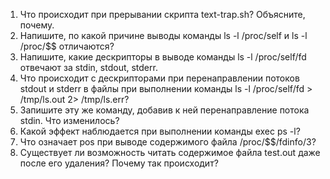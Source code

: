 1. Что происходит при прерывании скрипта text-trap.sh? Объясните, почему.
1. Напишите, по какой причине выводы команды ls -l /proc/self и ls -l /proc/$$ отличаются?
1. Напишите, какие дескрипторы в выводе команды ls -l /proc/self/fd отвечают за stdin, stdout, stderr.
1. Что происходит с дескрипторами при перенаправлении потоков stdout и stderr в файлы при выполнении команды ls -l /proc/self/fd > /tmp/ls.out 2> /tmp/ls.err?
1. Запишите эту же команду, добавив к ней перенаправление потока stdin. Что изменилось?
1. Какой эффект наблюдается при выполнении команды exec ps -l?
1. Что означает pos при выводе содержимого файла /proc/$$/fdinfo/3?
1. Существует ли возможность читать содержимое файла test.out даже после его удаления? Почему так происходит?
